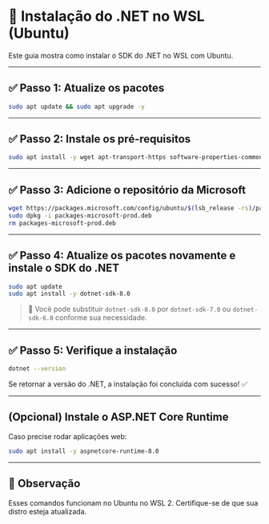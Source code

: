 
# 🧩 Instalação do .NET no WSL (Ubuntu)

Este guia mostra como instalar o SDK do .NET no WSL com Ubuntu.

---

## ✅ Passo 1: Atualize os pacotes

```bash
sudo apt update && sudo apt upgrade -y
````

---

## ✅ Passo 2: Instale os pré-requisitos

```bash
sudo apt install -y wget apt-transport-https software-properties-common
```

---

## ✅ Passo 3: Adicione o repositório da Microsoft

```bash
wget https://packages.microsoft.com/config/ubuntu/$(lsb_release -rs)/packages-microsoft-prod.deb -O packages-microsoft-prod.deb
sudo dpkg -i packages-microsoft-prod.deb
rm packages-microsoft-prod.deb
```

---

## ✅ Passo 4: Atualize os pacotes novamente e instale o SDK do .NET

```bash
sudo apt update
sudo apt install -y dotnet-sdk-8.0
```

> 🔄 Você pode substituir `dotnet-sdk-8.0` por `dotnet-sdk-7.0` ou `dotnet-sdk-6.0` conforme sua necessidade.

---

## ✅ Passo 5: Verifique a instalação

```bash
dotnet --version
```

Se retornar a versão do .NET, a instalação foi concluída com sucesso! ✅

---

## (Opcional) Instale o ASP.NET Core Runtime

Caso precise rodar aplicações web:

```bash
sudo apt install -y aspnetcore-runtime-8.0
```

---

## 📝 Observação

Esses comandos funcionam no Ubuntu no WSL 2. Certifique-se de que sua distro esteja atualizada.

```

